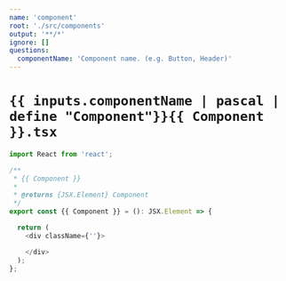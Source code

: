 ```yaml
---
name: 'component'
root: './src/components'
output: '**/*'
ignore: []
questions:
  componentName: 'Component name. (e.g. Button, Header)'
---
```


# `{{ inputs.componentName | pascal | define "Component"}}{{ Component }}.tsx`

```typescript
import React from 'react';

/**
 * {{ Component }}
 * 
 * @returns {JSX.Element} Component
 */ 
export const {{ Component }} = (): JSX.Element => {

  return (
    <div className={''}>

    </div>
  );
};

```
